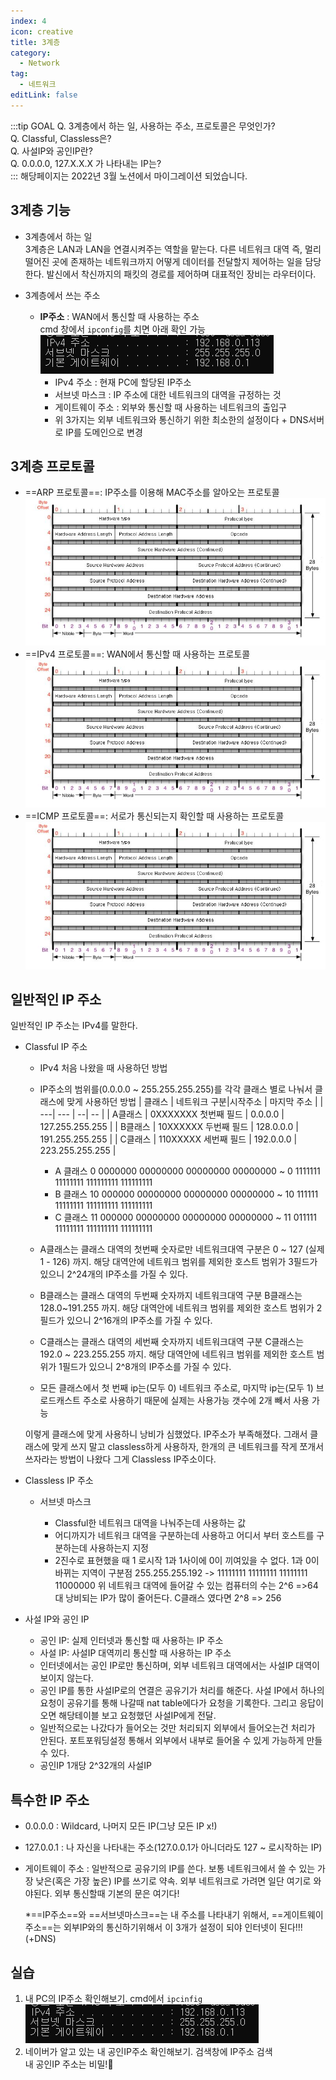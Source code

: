 ```yaml
---
index: 4
icon: creative
title: 3계층
category:
  - Network
tag:
  - 네트워크
editLink: false
---
```


:::tip GOAL
Q. 3계층에서 하는 일, 사용하는 주소, 프로토콜은 무엇인가?    
Q. Classful, Classless은?    
Q. 사설IP와 공인IP란?     
Q. 0.0.0.0, 127.X.X.X 가 나타내는 IP는?    
:::
해당페이지는 2022년 3월 노션에서 마이그레이션 되었습니다.  

## 3계층 기능

- 3계층에서 하는 일  
  3계층은 LAN과 LAN을 연결시켜주는 역할을 맡는다. 
  다른 네트워크 대역 즉, 멀리 떨어진 곳에 존재하는 네트워크까지 어떻게 데이터를 전달할지 제어하는 일을 담당한다.
  발신에서 착신까지의 패킷의 경로를 제어하며 대표적인 장비는 라우터이다.
  
- 3계층에서 쓰는 주소  
  * **IP주소** : WAN에서 통신할 때 사용하는 주소  
    cmd 창에서 `ipconfig`를 치면 아래 확인 가능  
    ![ipconfig](./img/4-ipconfig.png)  
    * IPv4 주소 : 현재 PC에 할당된 IP주소  
    * 서브넷 마스크 : IP 주소에 대한 네트워크의 대역을 규정하는 것
    * 게이트웨이 주소 : 외부와 통신할 때 사용하는 네트워크의 출입구
    * 위 3가지는 외부 네트워크와 통신하기 위한 최소한의 설정이다 + DNS서버로 IP를 도메인으로 변경

## 3계층 프로토콜

* ==ARP 프로토콜==: IP주소를 이용해 MAC주소를 알아오는 프로토콜  
![EthernetHeader](./img/ARP.png)
*  ==IPv4 프로토콜==: WAN에서 통신할 때 사용하는 프로토콜 
![IPv4](./img/IPv4.png)
*  ==ICMP 프로토콜==: 서로가 통신되는지 확인할 때 사용하는 프로토콜
![ICMP](./img/ICMP.png)

## 일반적인 IP 주소

일반적인 IP 주소는 IPv4를 말한다.

- Classful IP 주소

  - IPv4 처음 나왔을 때 사용하던 방법
  - IP주소의 범위를(0.0.0.0 ~ 255.255.255.255)를 각각 클래스 별로 나눠서 클래스에 맞게 사용하던 방법
    | 클래스 | 네트워크 구분|시작주소 | 마지막 주소 |
    | ---| --- | --| -- |
    | A클래스 | 0XXXXXXX 첫번째 필드 | 0.0.0.0 | 127.255.255.255 |
    | B클래스 | 10XXXXXX 두번째 필드 | 128.0.0.0 | 191.255.255.255 |
    | C클래스 | 110XXXXX 세번째 필드 | 192.0.0.0 | 223.255.255.255 |

    - A 클래스 0 0000000 00000000 00000000 00000000 ~ 0 1111111 11111111 111111111 111111111
    - B 클래스 10 000000 00000000 00000000 00000000 ~ 10 111111 11111111 111111111 111111111
    - C 클래스 11 000000 00000000 00000000 00000000 ~ 11 011111 11111111 111111111 111111111
  - A클래스는 클래스 대역의 첫번째 숫자로만 네트워크대역 구분은 0 ~ 127 (실제 1 - 126) 까지. 해당 대역안에  네트워크 범위를 제외한 호스트 범위가 3필드가 있으니 2^24개의 IP주소를 가질 수 있다.
  - B클래스는 클래스 대역의 두번째 숫자까지 네트워크대역 구분 B클래스는 128.0~191.255 까지. 해당 대역안에  네트워크 범위를 제외한 호스트 범위가 2필드가 있으니 2^16개의 IP주소를 가질 수 있다.
  - C클래스는 클래스 대역의 세번째 숫자까지 네트워크대역 구분 C클래스는 192.0 ~ 223.255.255 까지. 해당 대역안에  네트워크 범위를 제외한 호스트 범위가 1필드가 있으니 2^8개의 IP주소를 가질 수 있다.
  - 모든 클래스에서 첫 번째 ip는(모두 0) 네트워크 주소로, 마지막 ip는(모두 1) 브로드캐스트 주소로 사용하기 때문에 실제는 사용가능 갯수에 2개 빼서 사용 가능
  
   이렇게 클래스에 맞게 사용하니 낭비가 심했었다. IP주소가 부족해졌다. 그래서 클래스에 맞게 쓰지 말고 classless하게 사용하자, 한개의 큰 네트워크를 작게 쪼개서 쓰자라는 방법이 나왔다 그게 Classless IP주소이다.

- Classless IP 주소

  - 서브넷 마스크

    - Classful한 네트워크 대역을 나눠주는데 사용하는 값
    - 어디까지가 네트워크 대역을 구분하는데 사용하고 어디서 부터 호스트를 구분하는데 사용하는지 지정
    - 2진수로 표현했을 때 1 로시작 1과 1사이에 0이 끼여있을 수 없다. 1과 0이 바뀌는 지역이 구분점
      255.255.255.192 -> 11111111 11111111 11111111 11000000
      위 네트워크 대역에 들어갈 수 있는 컴퓨터의 수는 2^6 =>64대 낭비되는 IP가 많이 줄어든다. C클래스 였다면 2^8 => 256

- 사설 IP와 공인 IP

  - 공인 IP: 실제 인터넷과 통신할 때 사용하는 IP 주소
  - 사설 IP: 사설IP 대역끼리 통신할 때 사용하는 IP 주소
  - 인터넷에서는 공인 IP로만 통신하며, 외부 네트워크 대역에서는 사설IP 대역이 보이지 않는다.
  - 공인 IP를 통한 사설IP로의 연결은 공유기가 처리를 해준다. 사설 IP에서 하나의 요청이 공유기를 통해 나갈때 nat table에다가 요청을 기록한다. 그리고 응답이 오면 해당테이블 보고 요청했던 사설IP에게 전달.
  - 일반적으로는 나갔다가 들어오는 것만 처리되지 외부에서 들어오는건 처리가 안된다. 포트포워딩설정 통해서 외부에서 내부로 들어올 수 있게 가능하게 만들 수 있다.
  - 공인IP 1개당 2^32개의 사설IP

## 특수한 IP 주소

- 0.0.0.0 : Wildcard, 나머지 모든 IP(그냥 모든 IP x!)
- 127.0.0.1 : 나 자신을 나타내는 주소(127.0.0.1가 아니더라도 127 ~ 로시작하는 IP)
- 게이트웨이 주소 : 일반적으로 공유기의 IP를 쓴다. 보통 네트워크에서 쓸 수 있는 가장 낮은(혹은 가장 높은) IP를 쓰기로 약속. 외부 네트워크로 가려면 일단 여기로 와야된다. 외부 통신할때 기본의 문은 여기다!


  *==IP주소==와 ==서브넷마스크==는 내 주소를 나타내기 위해서, ==게이트웨이 주소==는 외부IP와의 통신하기위해서 이 3개가 설정이 되야 인터넷이 된다!!!(+DNS)

## 실습

1. 내 PC의 IP주소 확인해보기. 
   cmd에서 `ipcinfig`   
   ![ipconfig](./img/4-ipconfig.png)  
2. 네이버가 알고 있는 내 공인IP주소 확인해보기.
   검색창에 IP주소 검색  
   내 공인IP 주소는 비밀!:see_no_evil:
